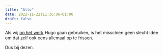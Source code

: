 ```yaml
---
title: "Allo"
date: 2022-11-22T11:36:06+01:00
draft: false
---
```


Als wij [op het werk](https://ugent.be) Hugo gaan gebruiken, is het misschien geen slecht idee om dat zelf ook eens allemaal op te frissen. 

Dus bij dezen. 